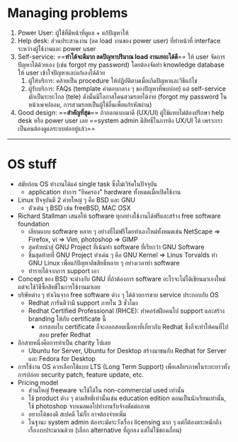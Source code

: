# Managing problems
1. Power User: ผู้ใช้ที่มีหน้าที่ดูแล + แก้ปัญหาให้
2. Help desk: ส่วนประสานงาน (ลด load งานของ power user) ที่ทำหน้าที่ interface ระหว่างผู้ใช้งานและ power user 
3. Self-service: ==**ทำได้จะดีมาก ลดปัญหาปริมาณ load งานเยอะได้ดี**== ให้ user จัดการปัญหาได้ด้วยเอง (เช่น forgot my password) โดยต้องจัดทำ knowledge database ให้ user เข้าใจปัญหาและแก้เองได้ด้วย
	1. ผู้ให้บริการ: คล้ายเป็น procedure ให้ปฏิบัติตามเมื่อเกิดปัญหาและวิธีแก้ไข
	2. ผู้รับบริการ: FAQs (template คำตอบกลาง ๆ ของปัญหาที่พบบ่อย)
	แต่ self-service มักเป็นระยะไกล (tele) ดังนั้นมีโอกาสโดนสวมรอยได้ง่าย (forgot my password ในหน้าเพจปลอม, การสวมรอยเป็นผู้ใช้อื่นเพื่อแก้รหัสผ่าน)
4. Good design: ==**สำคัญที่สุด**== ถ้าออกแบบมาดี (UX/UI) ผู้ใช้แทบไม่ต้องปรึกษา help desk หรือ power user เลย ==system admin มีสิทธิ์ในการติง UX/UI ได้ เพราะเราเป็นคนต้องดูแลระบบต่ออยู่แล้ว==
---
# OS stuff
- สมัยก่อน OS ทำงานได้แค่ single task ซึ่งไม่เวิร์คในปัจจุบัน
	- application ทำการ "ยึดครอง" hardware ทั้งหมดเมื่อเปิดใช้งาน
- Linux ปัจจุบันมี 2 ค่ายใหญ่ ๆ คือ BSD และ GNU
	- ตัวเต่น ๆ BSD เช่น freeBSD, MAC OSX
- Richard Stallman เสนอให้ software ทุกอย่างใช้งานได้ฟรีและสร้าง free software foundation
	- เลียนแบบ software หลาย ๆ อย่างที่ไม่ฟรีโดยทำเองใหม่ทั้งหมดเช่น NetScape => Firefox, vi => Vim, photoshop => GIMP
	- สุดท้ายนำสุ่ GNU Project ที่เน้นทำ software ที่เรียกว่า GNU Software
	- ชิ้นสุดท้ายที่ GNU Project ทำเด่น ๆ คือ GNU Kernel => Linus Torvalds ทำ GNU Linux เพื่อแก้ปัญหาลิขสิทธิ์หลาย ๆ อย่างเวลาทำ software
	- ทำรายได้จากการ support เอา
- Concept ของ BSD จะต่างกับ GNU ที่ถ้าต้องการ software อะไรจะไม่ได้เขียนมาเองใหม่ แต่จะใช้วิธีซื้อสิทธิ์ในการใช้งานมาเลย
- บริษัทต่าง ๆ ทำเงินจาก free software ต่าง ๆ ได้ด้วยการขาย service ประกอบกับ OS
	- Redhat การันตีว่ามี support ภายใน 3 ชั่วโมง
	- Redhat Certified Professional (RHCE): ทำคอร์สฝึกคนไป support และสร้าง branding ให้กับ certificate นี้
		- การสอบใบ certificate ก็จะออกสอบเนื้อหาที่เกี่ยวกับ Redhat ซึ่งก็จะทำให้คนที่ไปสอบ prefer Redhat
- อีกสายหนึ่งคือการทำเป็น charity ไปเลย
	- Ubuntu for Server, Ubuntu for Desktop สร้างมาชนกับ Redhat for Server และ Fedora for Desktop
- การใช้งาน OS ควรเลือกใช้แบบ LTS (Long Term Support) เพื่อเสถียรภาพในระยะยาวทั้งการปล่อย security patch, feature update, etc.
- Pricing model
	- ส่วนใหญ่ freeware จะใช้ได้ใน non-commercial used เท่านั้น
	- ใช้ product ต่าง ๆ ตามสิทธิ์เท่านั้นเช่น education edition ตอนเป็นนักเรียนเท่านั้น, ใช้ photoshop จากเมลมอไปทำงานรับจ้างตัดต่อภาพ
	- อยากได้ของดี สเปคดี ไม่กั๊ก อาจต้องจ่ายเพิ่ม
	- ในฐานะ system admin ต้องระมัดระวังเรื่อง licensing มาก ๆ แต่ก็ต้องตระหนักถึงเรื่องงบประมาณด้วย (เลือก alternative ที่ถูกลง แต่ไม่ใช้ของเถื่อน)